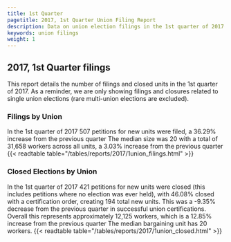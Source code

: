 ```yaml
---
title: 1st Quarter
pagetitle: 2017, 1st Quarter Union Filing Report
description: Data on union election filings in the 1st quarter of 2017
keywords: union filings
weight: 1
---
```


## 2017, 1st Quarter filings

This report details the number of filings and closed units in the 1st quarter of 2017. As a reminder, we are only showing filings and closures related to single union elections (rare multi-union elections are excluded).

### Filings by Union
In the 1st quarter of 2017 507 petitions for new units were filed, a 36.29% increase from the previous quarter The median size was 20 with a total of 31,658 workers across all units, a 3.03% increase from the previous quarter
{{< readtable table="/tables/reports/2017/1union_filings.html" >}}

### Closed Elections by Union
In the 1st quarter of 2017 421 petitions for new units were closed (this includes petitions where no election was ever held), with 46.08% closed with a certification order, creating 194 total new units. This was a -9.35% decrease from the previous quarter in successful union certifications. Overall this represents approximately 12,125 workers, which is a 12.85% increase from the previous quarter The median bargaining unit has 20 workers.
{{< readtable table="/tables/reports/2017/1union_closed.html" >}}
